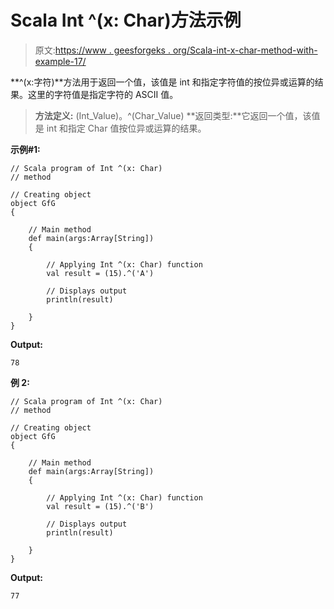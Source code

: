 # Scala Int ^(x: Char)方法示例

> 原文:[https://www . geesforgeks . org/Scala-int-x-char-method-with-example-17/](https://www.geeksforgeeks.org/scala-int-x-char-method-with-example-17/)

**^(x:字符)**方法用于返回一个值，该值是 int 和指定字符值的按位异或运算的结果。这里的字符值是指定字符的 ASCII 值。

> **方法定义:** (Int_Value)。^(Char_Value)
> **返回类型:**它返回一个值，该值是 int 和指定 Char 值按位异或运算的结果。

**示例#1:**

```
// Scala program of Int ^(x: Char)
// method

// Creating object
object GfG
{ 

    // Main method
    def main(args:Array[String])
    {

        // Applying Int ^(x: Char) function
        val result = (15).^('A')

        // Displays output
        println(result)

    }
} 
```

**Output:**

```
78

```

**例 2:**

```
// Scala program of Int ^(x: Char)
// method

// Creating object
object GfG
{ 

    // Main method
    def main(args:Array[String])
    {

        // Applying Int ^(x: Char) function
        val result = (15).^('B')

        // Displays output
        println(result)

    }
} 
```

**Output:**

```
77

```